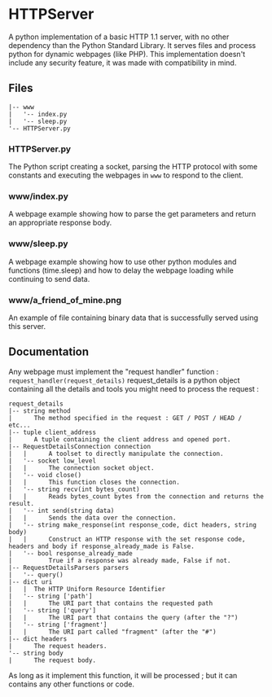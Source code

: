 # HTTPServer
A python implementation of a basic HTTP 1.1 server, with no other dependency than the Python Standard Library.
It serves files and process python for dynamic webpages (like PHP).
This implementation doesn't include any security feature, it was made with compatibility in mind.

## Files
```HTTPServer
|-- www
|   '-- index.py
|   '-- sleep.py
'-- HTTPServer.py
```
### HTTPServer.py
The Python script creating a socket, parsing the HTTP protocol with some constants and executing the webpages in `www` to respond to the client.
### www/index.py
A webpage example showing how to parse the get parameters and return an appropriate response body.
### www/sleep.py
A webpage example showing how to use other python modules and functions (time.sleep) and how to delay the webpage loading while continuing to send data.
### www/a_friend_of_mine.png
An example of file containing binary data that is successfully served using this server.

## Documentation
Any webpage must implement the "request handler" function :
`request_handler(request_details)`
request_details is a python object containing all the details and tools you might need to process the request :
```
request_details
|-- string method
|      The method specified in the request : GET / POST / HEAD / etc...
|-- tuple client_address
|      A tuple containing the client address and opened port.
|-- RequestDetailsConnection connection
|   |      A toolset to directly manipulate the connection.
|   '-- socket low_level
|   |      The connection socket object.
|   '-- void close()
|   |      This function closes the connection.
|   '-- string recv(int bytes_count)
|   |      Reads bytes_count bytes from the connection and returns the result.
|   '-- int send(string data)
|   |      Sends the data over the connection.
|   '-- string make_response(int response_code, dict headers, string body)
|   |      Construct an HTTP response with the set response code, headers and body if response_already_made is False.
|   '-- bool response_already_made
|          True if a response was already made, False if not.
|-- RequestDetailsParsers parsers
|   '-- query()
|-- dict uri
|   |  The HTTP Uniform Resource Identifier
|   '-- string ['path']
|   |      The URI part that contains the requested path
|   '-- string ['query']
|   |      The URI part that contains the query (after the "?")
|   '-- string ['fragment']
|   |      The URI part called "fragment" (after the "#")
|-- dict headers
|      The request headers.
'-- string body
|      The request body.
```
As long as it implement this function, it will be processed ; but it can contains any other functions or code.
